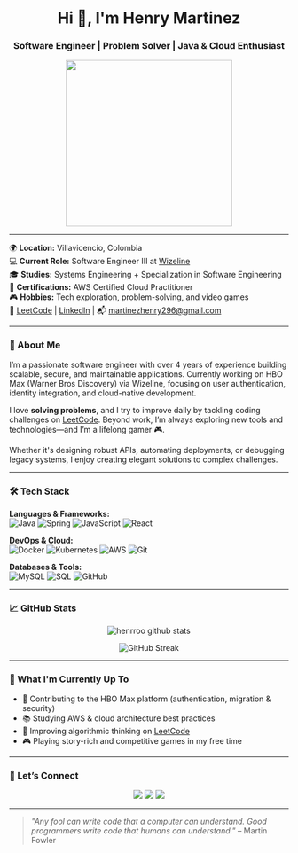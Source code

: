 <!-- README.md para GitHub profile -->

<h1 align="center">Hi 👋, I'm Henry Martinez</h1>
<h3 align="center">Software Engineer | Problem Solver | Java & Cloud Enthusiast</h3>

<p align="center">
  <img src="https://media.giphy.com/media/qgQUggAC3Pfv687qPC/giphy.gif" width="300" />
</p>

---

🌍 **Location:** Villavicencio, Colombia  
💻 **Current Role:** Software Engineer III at [Wizeline](https://www.wizeline.com)  
🎓 **Studies:** Systems Engineering + Specialization in Software Engineering  
📜 **Certifications:** AWS Certified Cloud Practitioner  
🎮 **Hobbies:** Tech exploration, problem-solving, and video games  
🔗 [LeetCode](https://leetcode.com/u/henrro/) | [LinkedIn](https://www.linkedin.com/in/henrroo) | 📬 martinezhenry296@gmail.com

---

### 🧠 About Me

I’m a passionate software engineer with over 4 years of experience building scalable, secure, and maintainable applications. Currently working on HBO Max (Warner Bros Discovery) via Wizeline, focusing on user authentication, identity integration, and cloud-native development.

I love **solving problems**, and I try to improve daily by tackling coding challenges on [LeetCode](https://leetcode.com/u/henrro/). Beyond work, I’m always exploring new tools and technologies—and I’m a lifelong gamer 🎮.

Whether it's designing robust APIs, automating deployments, or debugging legacy systems, I enjoy creating elegant solutions to complex challenges.

---

### 🛠️ Tech Stack

**Languages & Frameworks:**  
![Java](https://img.shields.io/badge/Java-ED8B00?style=for-the-badge&logo=java&logoColor=white)
![Spring](https://img.shields.io/badge/Spring-6DB33F?style=for-the-badge&logo=spring&logoColor=white)
![JavaScript](https://img.shields.io/badge/JavaScript-F7DF1E?style=for-the-badge&logo=javascript&logoColor=black)
![React](https://img.shields.io/badge/React-20232A?style=for-the-badge&logo=react&logoColor=61DAFB)

**DevOps & Cloud:**  
![Docker](https://img.shields.io/badge/Docker-2496ED?style=for-the-badge&logo=docker&logoColor=white)
![Kubernetes](https://img.shields.io/badge/Kubernetes-326CE5?style=for-the-badge&logo=kubernetes&logoColor=white)
![AWS](https://img.shields.io/badge/AWS-232F3E?style=for-the-badge&logo=amazonaws&logoColor=white)
![Git](https://img.shields.io/badge/Git-F05032?style=for-the-badge&logo=git&logoColor=white)

**Databases & Tools:**  
![MySQL](https://img.shields.io/badge/MySQL-00758F?style=for-the-badge&logo=mysql&logoColor=white)
![SQL](https://img.shields.io/badge/SQL-4479A1?style=for-the-badge&logo=postgresql&logoColor=white)
![GitHub](https://img.shields.io/badge/GitHub-181717?style=for-the-badge&logo=github)

---

### 📈 GitHub Stats

<p align="center">
  <img src="https://github-readme-stats.vercel.app/api?username=henrroo&show_icons=true&theme=github_dark" alt="henrroo github stats" />
</p>
<p align="center">
  <img src="https://github-readme-streak-stats.herokuapp.com?user=henrroo&theme=github-dark&date_format=M%20j%5B%2C%20Y%5D" alt="GitHub Streak" />
</p>

---

### 🎯 What I'm Currently Up To

- 💼 Contributing to the HBO Max platform (authentication, migration & security)
- 📚 Studying AWS & cloud architecture best practices
- 🧠 Improving algorithmic thinking on [LeetCode](https://leetcode.com/u/henrro/)
- 🎮 Playing story-rich and competitive games in my free time

---

### 🤝 Let’s Connect

<p align="center">
  <a href="https://www.linkedin.com/in/henrroo"><img src="https://img.shields.io/badge/LinkedIn-%230077B5.svg?&style=for-the-badge&logo=linkedin&logoColor=white" /></a>
  <a href="mailto:martinezhenry296@gmail.com"><img src="https://img.shields.io/badge/Gmail-D14836?style=for-the-badge&logo=gmail&logoColor=white" /></a>
  <a href="https://leetcode.com/u/henrro/"><img src="https://img.shields.io/badge/LeetCode-FFA116?style=for-the-badge&logo=leetcode&logoColor=black" /></a>
</p>

---

> _"Any fool can write code that a computer can understand. Good programmers write code that humans can understand."_ – Martin Fowler

